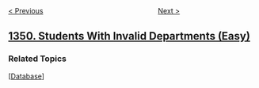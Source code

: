 <!--|This file generated by command(leetcode description); DO NOT EDIT.    |-->
<!--+----------------------------------------------------------------------+-->
<!--|@author    openset <openset.wang@gmail.com>                           |-->
<!--|@link      https://github.com/openset                                 |-->
<!--|@home      https://github.com/openset/leetcode                        |-->
<!--+----------------------------------------------------------------------+-->

[< Previous](../maximum-students-taking-exam "Maximum Students Taking Exam")
　　　　　　　　　　　　　　　　
[Next >](../count-negative-numbers-in-a-sorted-matrix "Count Negative Numbers in a Sorted Matrix")

## [1350. Students With Invalid Departments (Easy)](https://leetcode.com/problems/students-with-invalid-departments "院系无效的学生")



### Related Topics
  [[Database](../../tag/database/README.md)]
